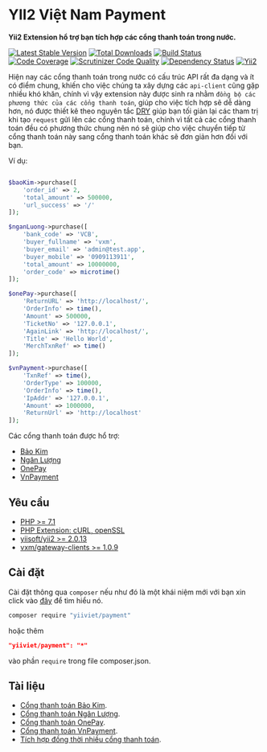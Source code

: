 # YII2 Việt Nam Payment
**Yii2 Extension hổ trợ bạn tích hợp các cổng thanh toán trong nước.**

[![Latest Stable Version](https://poser.pugx.org/yiiviet/yii2-payment/v/stable)](https://packagist.org/packages/yiiviet/yii2-payment)
[![Total Downloads](https://poser.pugx.org/yiiviet/yii2-payment/downloads)](https://packagist.org/packages/yiiviet/yii2-payment)
[![Build Status](https://travis-ci.org/yiiviet/yii2-payment.svg?branch=master)](https://travis-ci.org/yiiviet/yii2-payment)
[![Code Coverage](https://scrutinizer-ci.com/g/yiiviet/yii2-payment/badges/coverage.png?b=master)](https://scrutinizer-ci.com/g/yiiviet/yii2-payment/?branch=master)
[![Scrutinizer Code Quality](https://scrutinizer-ci.com/g/yiiviet/yii2-payment/badges/quality-score.png?b=master)](https://scrutinizer-ci.com/g/yiiviet/yii2-payment/?branch=master)
[![Dependency Status](https://www.versioneye.com/user/projects/5aec90130fb24f5450e02d9e/badge.svg?style=flat-square)](https://www.versioneye.com/user/projects/5aec90130fb24f5450e02d9e)
[![Yii2](https://img.shields.io/badge/Powered_by-Yii_Framework-green.svg?style=flat)](http://www.yiiframework.com/)

Hiện nay các cổng thanh toán trong nước có cấu trúc API rất đa dạng và ít có điểm chung,
khiến cho việc chúng ta xây dựng các `api-client` cũng gặp nhiều khó khăn, chính vì vậy 
extension này được sinh ra nhằm `đồng bộ các phương thức của các cổng thanh toán`, giúp 
cho việc tích hợp sẽ dễ dàng hơn, nó được thiết kê theo nguyên tắc 
[DRY](https://www.codehub.vn/Nguyen-Ly-DRY-Dont-Repeat-Yourself) giúp bạn tối giản lại
các tham trị khi tạo `request` gửi lên các cổng thanh toán, chính vì tất cả các cổng thanh
toán đều có phương thức chung nên nó sẽ giúp cho việc chuyển tiếp từ cổng thanh toán 
này sang cổng thanh toán khác sẽ đơn giản hơn đối với bạn.

Ví dụ:

```php

$baoKim->purchase([
    'order_id' => 2, 
    'total_amount' => 500000, 
    'url_success' => '/'
]);

$nganLuong->purchase([
    'bank_code' => 'VCB',
    'buyer_fullname' => 'vxm',
    'buyer_email' => 'admin@test.app',
    'buyer_mobile' => '0909113911',
    'total_amount' => 10000000,
    'order_code' => microtime()
]);

$onePay->purchase([
    'ReturnURL' => 'http://localhost/',
    'OrderInfo' => time(),
    'Amount' => 500000,
    'TicketNo' => '127.0.0.1',
    'AgainLink' => 'http://localhost/',
    'Title' => 'Hello World',
    'MerchTxnRef' => time()
]);

$vnPayment->purchase([
    'TxnRef' => time(),
    'OrderType' => 100000,
    'OrderInfo' => time(),
    'IpAddr' => '127.0.0.1',
    'Amount' => 1000000,
    'ReturnUrl' => 'http://localhost'
]);
```

Các cổng thanh toán được hổ trợ:

* [Bảo Kim](https://baokim.vn)
* [Ngân Lượng](https://nganluong.vn)
* [OnePay](https://onepay.vn)
* [VnPayment](https://vnpayment.vn)


## Yêu cầu
* [PHP >= 7.1](http://php.net)
* [PHP Extension: cURL, openSSL](http://pear.php.net)
* [yiisoft/yii2 >= 2.0.13](https://github.com/yiisoft/yii2/)
* [vxm/gateway-clients >= 1.0.9](https://github.com/vuongxuongminh/yii2-gateway-clients)

## Cài đặt

Cài đặt thông qua `composer` nếu như đó là một khái niệm mới với bạn xin click vào 
[đây](http://getcomposer.org/download/) để tìm hiểu nó.

```sh
composer require "yiiviet/payment"
```

hoặc thêm

```json
"yiiviet/payment": "*"
```

vào phần `require` trong file composer.json.

## Tài liệu

* [Cổng thanh toán Bảo Kim](/docs/baokim.md).
* [Cổng thanh toán Ngân Lượng](/docs/nganluong.md).
* [Cổng thanh toán OnePay](/docs/onepay.md).
* [Cổng thanh toán VnPayment](/docs/vnpayment.md).
* [Tích hợp đồng thời nhiều cổng thanh toán](/docs/multi.md).
